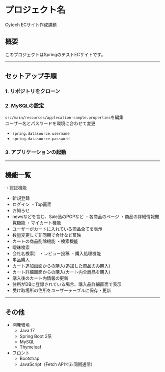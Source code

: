 # プロジェクト名
Cytech ECサイト作成課題

## 概要
このプロジェクトはSpringのテストECサイトです。

-------------------------------------------------------------

## セットアップ手順

### 1. リポジトリをクローン

### 2. MySQLの設定  
`src/main/resources/applecation-sample.properties`を編集  
ユーザー名とパスワードを環境に合わせて変更 
- `spring.datasource.username`  
- `spring.datasource.password` 

### 3. アプリケーションの起動  

-------------------------------------------------------------

## 機能一覧
・認証機能
 - 新規登録
 - ログイン
・Top画面
 - お知らせ
 - newsなどを含む、Sale品のPOPなど
・各商品のページ
・商品の詳細情報閲覧機能
・マイカート機能
 - ユーザーがカートに入れている商品全てを表示
 - 数量変更して非同期で合計など反映
 - カートの商品削除機能
・検索機能
 - 曖昧検索
 - 会社名検索）
・レビュー投稿
・購入処理機能
 - 単品購入
 - カート追加画面からの購入(追加した商品のみ購入)
 - カート詳細画面からの購入(カート内全商品を購入)
 - 購入後のカート内情報の更新
 - 住所がDBに登録されている場合、購入品詳細画面で表示
 - 受け取場所の住所をユーザーテーブルに保存・更新 
 
--------------------------------------------------------------

## その他
- 開発環境  
  - Java 17  
  - Spring Boot 3系  
  - MySQL  
  - Thymeleaf  
- フロント  
  - Bootstrap  
  - JavaScript（Fetch APIで非同期通信）